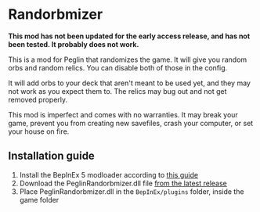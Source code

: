 ﻿# Randorbmizer

**This mod has not been updated for the early access release, and has not been tested. It probably does not work.**

This is a mod for Peglin that randomizes the game. 
It will give you random orbs and random relics. You can disable both of those in the config. 

It will add orbs to your deck that aren't meant to be used yet,
and they may not work as you expect them to. The relics may bug out and not get removed properly.

This mod is imperfect and comes with no warranties. It may break your game, prevent you from creating new savefiles,
crash your computer, or set your house on fire. 

## Installation guide

1. Install the BepInEx 5 modloader according
   to [this guide](https://docs.bepinex.dev/articles/user_guide/installation/index.html)
2. Download the PeglinRandorbmizer.dll file [from the latest release](https://github.com/bo0tzz/Randorbmizer/releases/latest/download/PeglinRandorbmizer.dll)
3. Place PeglinRandorbmizer.dll in the `BepInEx/plugins` folder, inside the game folder
